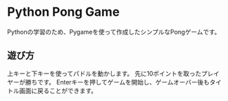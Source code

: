 # Python Pong Game

Pythonの学習のため、Pygameを使って作成したシンプルなPongゲームです。

## 遊び方

上キーと下キーを使ってパドルを動かします。
先に10ポイントを取ったプレイヤーが勝ちです。
Enterキーを押してゲームを開始し、ゲームオーバー後もタイトル画面に戻ることができます。
